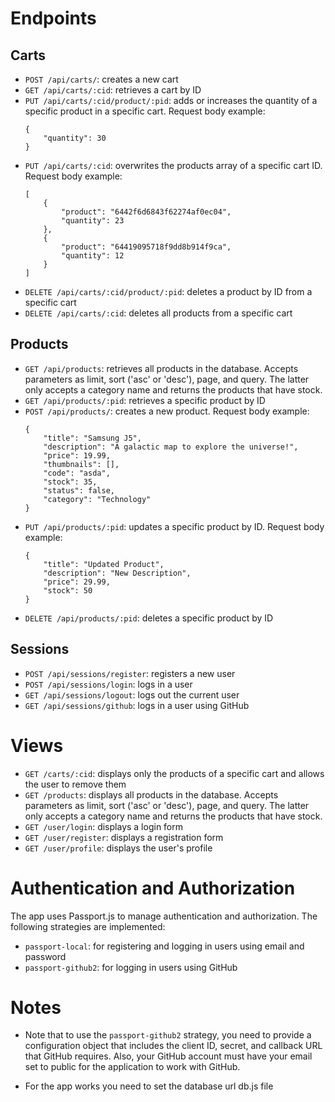 # Endpoints

## Carts
- `POST /api/carts/`: creates a new cart
- `GET /api/carts/:cid`: retrieves a cart by ID
- `PUT /api/carts/:cid/product/:pid`: adds or increases the quantity of a specific product in a specific cart. Request body example:
    ```
    {
        "quantity": 30
    }
    ```
- `PUT /api/carts/:cid`: overwrites the products array of a specific cart ID. Request body example:
    ```
    [
        {
            "product": "6442f6d6843f62274af0ec04",
            "quantity": 23
        },
        {
            "product": "64419095718f9dd8b914f9ca",
            "quantity": 12
        }
    ]
    ```
- `DELETE /api/carts/:cid/product/:pid`: deletes a product by ID from a specific cart
- `DELETE /api/carts/:cid`: deletes all products from a specific cart

## Products
- `GET /api/products`: retrieves all products in the database. Accepts parameters as limit, sort ('asc' or 'desc'), page, and query. The latter only accepts a category name and returns the products that have stock.
- `GET /api/products/:pid`: retrieves a specific product by ID
- `POST /api/products/`: creates a new product. Request body example:
    ```
    {
        "title": "Samsung J5",
        "description": "A galactic map to explore the universe!",
        "price": 19.99,
        "thumbnails": [],
        "code": "asda",
        "stock": 35,
        "status": false,
        "category": "Technology"
    }
    ```
- `PUT /api/products/:pid`: updates a specific product by ID. Request body example:
    ```
    {
        "title": "Updated Product",
        "description": "New Description",
        "price": 29.99,
        "stock": 50
    }
    ```
- `DELETE /api/products/:pid`: deletes a specific product by ID

## Sessions
- `POST /api/sessions/register`: registers a new user
- `POST /api/sessions/login`: logs in a user
- `GET /api/sessions/logout`: logs out the current user
- `GET /api/sessions/github`: logs in a user using GitHub

# Views
- `GET /carts/:cid`: displays only the products of a specific cart and allows the user to remove them
- `GET /products`: displays all products in the database. Accepts parameters as limit, sort ('asc' or 'desc'), page, and query. The latter only accepts a category name and returns the products that have stock.
- `GET /user/login`: displays a login form
- `GET /user/register`: displays a registration form
- `GET /user/profile`: displays the user's profile

# Authentication and Authorization
The app uses Passport.js to manage authentication and authorization. The following strategies are implemented:
- `passport-local`: for registering and logging in users using email and password
- `passport-github2`: for logging in users using GitHub


# Notes
- Note that to use the `passport-github2` strategy, you need to provide a configuration object that includes the client ID, secret, and callback URL that GitHub requires. Also, your GitHub account must have your email set to public for the application to work with GitHub.

- For the app works you need to set the database url db.js file